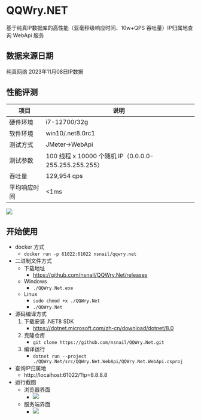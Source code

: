 # QQWry.NET

基于纯真IP数据库的高性能（亚毫秒级响应时间、10w+QPS 吞吐量）IP归属地查询 WebApi 服务

## 数据来源日期

纯真网络 2023年11月08日IP数据

## 性能评测

| 项目     | 说明                                             |
|--------|------------------------------------------------|
 硬件环境   | i7-12700/32g
 软件环境   | win10/.net8.0rc1
 测试方式   | JMeter->WebApi
 测试参数   | 100 线程 x 10000 个随机 IP（0.0.0.0-255.255.255.255）
 吞吐量    | 129,954 qps
 平均响应时间 | <1ms

![](./docs/jmeter.png)

## 开始使用

- docker 方式
    - ```docker run -p 61022:61022 nsnail/qqwry.net```
- 二进制文件方式
    - 下载地址
        - https://github.com/nsnail/QQWry.Net/releases
    - Windows
        - ```./QQWry.Net.exe```
    - Linux
        - ```sudo chmod +x ./QQWry.Net```
        - ```./QQWry.Net```
- 源码编译方式
    1. 下载安装 .NET8 SDK
        - https://dotnet.microsoft.com/zh-cn/download/dotnet/8.0
    2. 克隆仓库
        - ```git clone https://github.com/nsnail/QQWry.Net.git```
    3. 编译运行
        - ```dotnet run --project ./QQWry.Net/src/QQWry.Net.WebApi/QQWry.Net.WebApi.csproj```
- 查询IP归属地
    - http://localhost:61022/?ip=8.8.8.8
- 运行截图
    - 浏览器界面
        - ![](./docs/browser.png)
    - 服务端界面
        - ![](./docs/screenshot.png)